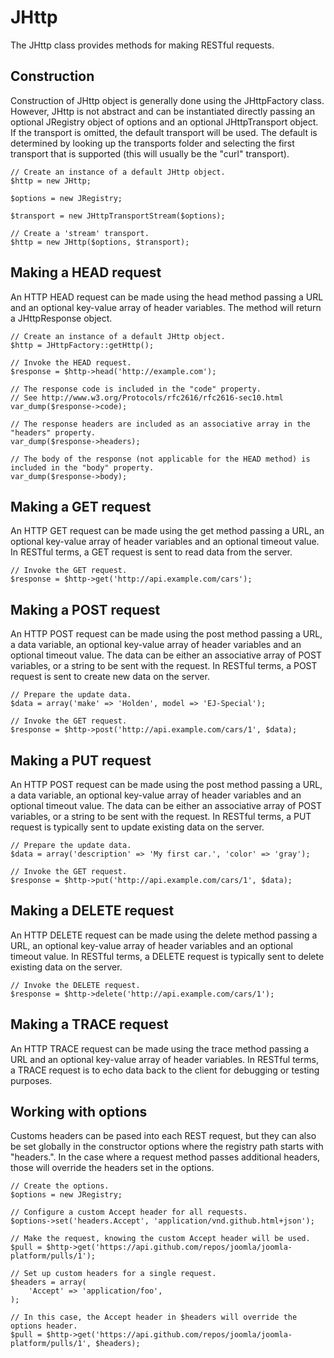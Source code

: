 JHttp
=====

The JHttp class provides methods for making RESTful requests.

Construction
------------

Construction of JHttp object is generally done using the JHttpFactory
class. However, JHttp is not abstract and can be instantiated directly
passing an optional JRegistry object of options and an optional
JHttpTransport object. If the transport is omitted, the default
transport will be used. The default is determined by looking up the
transports folder and selecting the first transport that is supported
(this will usually be the "curl" transport).

    // Create an instance of a default JHttp object.
    $http = new JHttp;

    $options = new JRegistry;

    $transport = new JHttpTransportStream($options);

    // Create a 'stream' transport.
    $http = new JHttp($options, $transport);

Making a HEAD request
---------------------

An HTTP HEAD request can be made using the head method passing a URL and
an optional key-value array of header variables. The method will return
a JHttpResponse object.

    // Create an instance of a default JHttp object.
    $http = JHttpFactory::getHttp();

    // Invoke the HEAD request.
    $response = $http->head('http://example.com');

    // The response code is included in the "code" property.
    // See http://www.w3.org/Protocols/rfc2616/rfc2616-sec10.html
    var_dump($response->code);

    // The response headers are included as an associative array in the "headers" property.
    var_dump($response->headers);

    // The body of the response (not applicable for the HEAD method) is included in the "body" property.
    var_dump($response->body);

Making a GET request
--------------------

An HTTP GET request can be made using the get method passing a URL, an
optional key-value array of header variables and an optional timeout
value. In RESTful terms, a GET request is sent to read data from the
server.

    // Invoke the GET request.
    $response = $http->get('http://api.example.com/cars');

Making a POST request
---------------------

An HTTP POST request can be made using the post method passing a URL, a
data variable, an optional key-value array of header variables and an
optional timeout value. The data can be either an associative array of
POST variables, or a string to be sent with the request. In RESTful
terms, a POST request is sent to create new data on the server.

    // Prepare the update data.
    $data = array('make' => 'Holden', model => 'EJ-Special');

    // Invoke the GET request.
    $response = $http->post('http://api.example.com/cars/1', $data);

Making a PUT request
--------------------

An HTTP POST request can be made using the post method passing a URL, a
data variable, an optional key-value array of header variables and an
optional timeout value. The data can be either an associative array of
POST variables, or a string to be sent with the request. In RESTful
terms, a PUT request is typically sent to update existing data on the
server.

    // Prepare the update data.
    $data = array('description' => 'My first car.', 'color' => 'gray');

    // Invoke the GET request.
    $response = $http->put('http://api.example.com/cars/1', $data);

Making a DELETE request
-----------------------

An HTTP DELETE request can be made using the delete method passing a
URL, an optional key-value array of header variables and an optional
timeout value. In RESTful terms, a DELETE request is typically sent to
delete existing data on the server.

    // Invoke the DELETE request.
    $response = $http->delete('http://api.example.com/cars/1');

Making a TRACE request
----------------------

An HTTP TRACE request can be made using the trace method passing a URL
and an optional key-value array of header variables. In RESTful terms, a
TRACE request is to echo data back to the client for debugging or
testing purposes.

Working with options
--------------------

Customs headers can be pased into each REST request, but they can also
be set globally in the constructor options where the registry path
starts with "headers.". In the case where a request method passes
additional headers, those will override the headers set in the options.

    // Create the options.
    $options = new JRegistry;

    // Configure a custom Accept header for all requests.
    $options->set('headers.Accept', 'application/vnd.github.html+json');

    // Make the request, knowing the custom Accept header will be used.
    $pull = $http->get('https://api.github.com/repos/joomla/joomla-platform/pulls/1');

    // Set up custom headers for a single request.
    $headers = array(
        'Accept' => 'application/foo',
    );

    // In this case, the Accept header in $headers will override the options header.
    $pull = $http->get('https://api.github.com/repos/joomla/joomla-platform/pulls/1', $headers);
